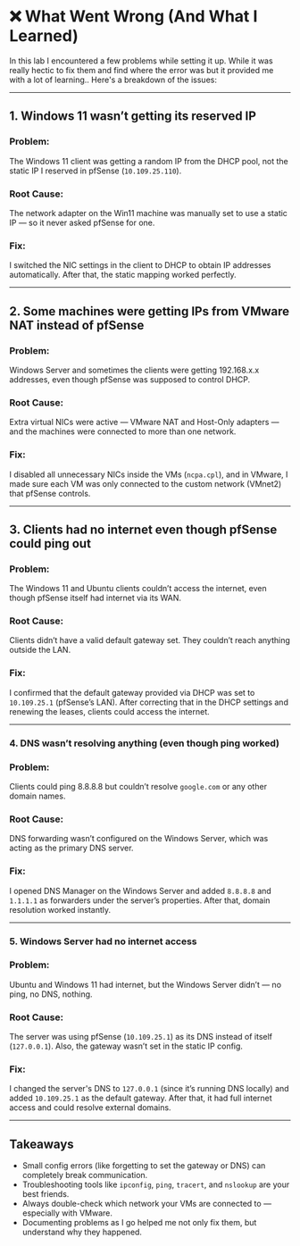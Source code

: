 # ❌ What Went Wrong (And What I Learned)

In this lab I encountered a few problems while setting it up. While it was really hectic to fix them and find where the error was but it provided me with a lot of learning.. Here's a breakdown of the issues:

---

##  1. Windows 11 wasn’t getting its reserved IP

### Problem:
The Windows 11 client was getting a random IP from the DHCP pool, not the static IP I reserved in pfSense (`10.109.25.110`).

### Root Cause:
The network adapter on the Win11 machine was manually set to use a static IP — so it never asked pfSense for one.

### Fix:
I switched the NIC settings in the client to DHCP to obtain IP addresses automatically.
After that, the static mapping worked perfectly.

---

##  2. Some machines were getting IPs from VMware NAT instead of pfSense

### Problem:
Windows Server and sometimes the clients were getting 192.168.x.x addresses, even though pfSense was supposed to control DHCP.

### Root Cause:
Extra virtual NICs were active — VMware NAT and Host-Only adapters — and the machines were connected to more than one network.

### Fix:
I disabled all unnecessary NICs inside the VMs (`ncpa.cpl`), and in VMware, I made sure each VM was only connected to the custom network (VMnet2) that pfSense controls.

---

##  3. Clients had no internet even though pfSense could ping out

### Problem:
The Windows 11 and Ubuntu clients couldn’t access the internet, even though pfSense itself had internet via its WAN.

### Root Cause:
Clients didn’t have a valid default gateway set. They couldn’t reach anything outside the LAN.

### Fix:
I confirmed that the default gateway provided via DHCP was set to `10.109.25.1` (pfSense’s LAN). After correcting that in the DHCP settings and renewing the leases, clients could access the internet.

---

### 4. DNS wasn’t resolving anything (even though ping worked)

### Problem:
Clients could ping 8.8.8.8 but couldn’t resolve `google.com` or any other domain names.

### Root Cause:
DNS forwarding wasn’t configured on the Windows Server, which was acting as the primary DNS server.

### Fix:
I opened DNS Manager on the Windows Server and added `8.8.8.8` and `1.1.1.1` as forwarders under the server’s properties. After that, domain resolution worked instantly.

---

###  5. Windows Server had no internet access

### Problem:
Ubuntu and Windows 11 had internet, but the Windows Server didn’t — no ping, no DNS, nothing.

### Root Cause:
The server was using pfSense (`10.109.25.1`) as its DNS instead of itself (`127.0.0.1`). Also, the gateway wasn’t set in the static IP config.

### Fix:
I changed the server's DNS to `127.0.0.1` (since it’s running DNS locally) and added `10.109.25.1` as the default gateway. After that, it had full internet access and could resolve external domains.

---

##  Takeaways

- Small config errors (like forgetting to set the gateway or DNS) can completely break communication.
- Troubleshooting tools like `ipconfig`, `ping`, `tracert`, and `nslookup` are your best friends.
- Always double-check which network your VMs are connected to — especially with VMware.
- Documenting problems as I go helped me not only fix them, but understand why they happened.
